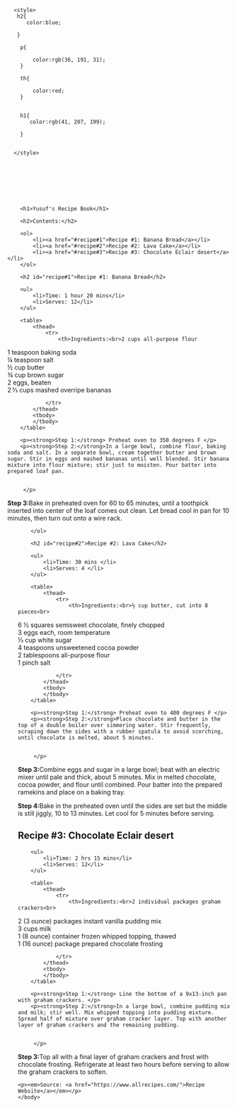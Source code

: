 
<html>
    <head>
        <title>Project: Recipe book</title>
        <meta charset="utf-8">
        <style>
        </style>
    </head>
    <body>
       
      <style>
       h2{
          color:blue; 
           
       }   
          
        p{
            
            color:rgb(36, 191, 31);
        }  
          
        th{
            
            color:red;
        }  
          
     
        h1{
           color:rgb(41, 207, 199); 
            
        }
     
     
      </style>
    
      
      
      
      
      
      
      
        <h1>Yusuf's Recipe Book</h1>
        
        <h2>Contents:</h2>
        
        <ol>
            <li><a href="#recipe#1">Recipe #1: Banana Bread</a></li>
            <li><a href="#recipe#2">Recipe #2: Lava Cake</a></li>
            <li><a href="#recipe#3">Recipe #3: Chocolate Eclair desert</a></li>
        </ol>
        
        <h2 id="recipe#1">Recipe #1: Banana Bread</h2>
        
        <ul>
            <li>Time: 1 hour 20 mins</li>
            <li>Serves: 12</li>
        </ul>
        
        <table>
            <thead>
                <tr>
                    <th>Ingredients:<br>2 cups all-purpose flour
1 teaspoon baking soda <br>
¼ teaspoon salt <br>
½ cup butter <br>
¾ cup brown sugar <br>
2 eggs, beaten <br>
2 ⅓ cups mashed overripe bananas <br></th>
                    
                </tr>
            </thead>
            <tbody>
            </tbody>
        </table>
        
        <p><strong>Step 1:</strong> Preheat oven to 350 degrees F </p>
        <p><strong>Step 2:</strong>In a large bowl, combine flour, baking soda and salt. In a separate bowl, cream together butter and brown sugar. Stir in eggs and mashed bananas until well blended. Stir banana mixture into flour mixture; stir just to moisten. Pour batter into prepared loaf pan.
         
         
         </p>
 <p><strong>Step 3:</strong>Bake in preheated oven for 60 to 65 minutes, until a toothpick inserted into center of the loaf comes out clean. Let bread cool in pan for 10 minutes, then turn out onto a wire rack. </p>
 
 
 
 
 <ol>
            
        </ol>
        
        <h2 id="recipe#2">Recipe #2: Lava Cake</h2>
        
        <ul>
            <li>Time: 30 mins </li>
            <li>Serves: 4 </li>
        </ul>
        
        <table>
            <thead>
                <tr>
                    <th>Ingredients:<br>½ cup butter, cut into 8 pieces<br>
6 ½ squares semisweet chocolate, finely chopped <br>
3 eggs each, room temperature <br>
⅓ cup white sugar <br>
4 teaspoons unsweetened cocoa powder <br>
2 tablespoons all-purpose flour <br>
1 pinch salt <br></th>
                    
                </tr>
            </thead>
            <tbody>
            </tbody>
        </table>
        
        <p><strong>Step 1:</strong> Preheat oven to 400 degrees F </p>
        <p><strong>Step 2:</strong>Place chocolate and butter in the top of a double boiler over simmering water. Stir frequently, scraping down the sides with a rubber spatula to avoid scorching, until chocolate is melted, about 5 minutes.
         
         
         </p>
 <p><strong>Step 3:</strong>Combine eggs and sugar in a large bowl; beat with an electric mixer until pale and thick, about 5 minutes. Mix in melted chocolate, cocoa powder, and flour until combined. Pour batter into the prepared ramekins and place on a baking tray. </p>
 <p><strong> Step 4:</strong>Bake in the preheated oven until the sides are set but the middle is still jiggly, 10 to 13 minutes. Let cool for 5 minutes before serving.</p>
 
 
 
 
 
 
 <h2 id="recipe#3">Recipe #3: Chocolate Eclair desert</h2>
        
        <ul>
            <li>Time: 2 hrs 15 mins</li>
            <li>Serves: 12</li>
        </ul>
        
        <table>
            <thead>
                <tr>
                    <th>Ingredients:<br>2 individual packages graham crackers<br>
2 (3 ounce) packages instant vanilla pudding mix <br>
3 cups milk <br>
1 (8 ounce) container frozen whipped topping, thawed <br>
1 (16 ounce) package prepared chocolate frosting <br>
</th>
                    
                </tr>
            </thead>
            <tbody>
            </tbody>
        </table>
        
        <p><strong>Step 1:</strong> Line the bottom of a 9x13-inch pan with graham crackers. </p>
        <p><strong>Step 2:</strong>In a large bowl, combine pudding mix and milk; stir well. Mix whipped topping into pudding mixture. Spread half of mixture over graham cracker layer. Top with another layer of graham crackers and the remaining pudding.
         
         
         </p>
 <p><strong>Step 3:</strong>Top all with a final layer of graham crackers and frost with chocolate frosting. Refrigerate at least two hours before serving to allow the graham crackers to soften. </p>
        
        
        
  
  
  
  
  
  
  
  
    <p><em>Source: <a href="https://www.allrecipes.com/">Recipe Website</a></em></p>
    </body>
</html>
